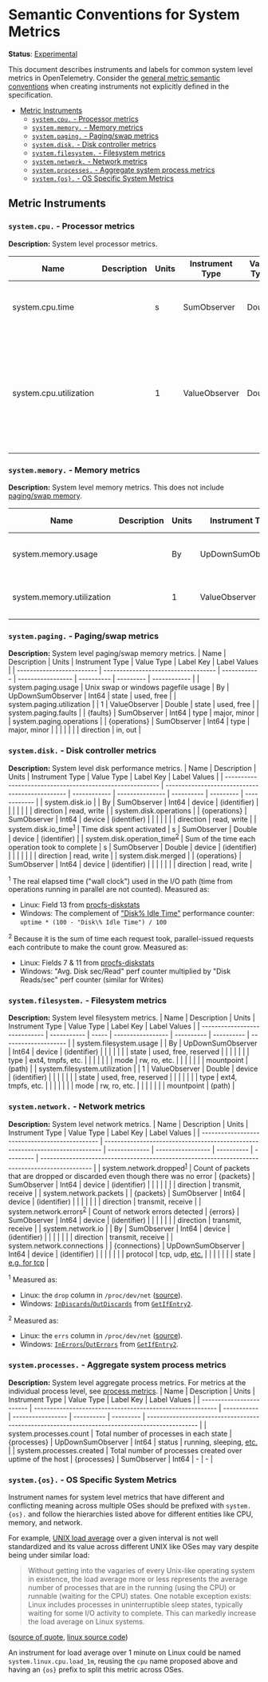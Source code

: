 # Semantic Conventions for System Metrics

**Status**: [Experimental](../document-status.md)

This document describes instruments and labels for common system level
metrics in OpenTelemetry. Consider the [general metric semantic
conventions](README.md#general-metric-semantic-conventions) when creating
instruments not explicitly defined in the specification.

<!-- Re-generate TOC with `markdown-toc --no-first-h1 -i` -->

<!-- toc -->

- [Metric Instruments](#metric-instruments)
  * [`system.cpu.` - Processor metrics](#systemcpu---processor-metrics)
  * [`system.memory.` - Memory metrics](#systemmemory---memory-metrics)
  * [`system.paging.` - Paging/swap metrics](#systempaging---pagingswap-metrics)
  * [`system.disk.` - Disk controller metrics](#systemdisk---disk-controller-metrics)
  * [`system.filesystem.` - Filesystem metrics](#systemfilesystem---filesystem-metrics)
  * [`system.network.` - Network metrics](#systemnetwork---network-metrics)
  * [`system.processes.` - Aggregate system process metrics](#systemprocesses---aggregate-system-process-metrics)
  * [`system.{os}.` - OS Specific System Metrics](#systemos---os-specific-system-metrics)

<!-- tocstop -->

## Metric Instruments

### `system.cpu.` - Processor metrics

**Description:** System level processor metrics.

| Name                   | Description | Units | Instrument Type | Value Type | Label Key(s) | Label Values                        |
| ---------------------- | ----------- | ----- | --------------- | ---------- | ------------ | ----------------------------------- |
| system.cpu.time        |             | s     | SumObserver     | Double     | state        | idle, user, system, interrupt, etc. |
|                        |             |       |                 |            | cpu          | CPU number [0..n-1]                 |
| system.cpu.utilization |             | 1     | ValueObserver   | Double     | state        | idle, user, system, interrupt, etc. |
|                        |             |       |                 |            | cpu          | CPU number (0..n)                   |

### `system.memory.` - Memory metrics

**Description:** System level memory metrics. This does not include [paging/swap
memory](#systempaging---pagingswap-metrics).

| Name                      | Description | Units | Instrument Type   | Value Type | Label Key | Label Values             |
| ------------------------- | ----------- | ----- | ----------------- | ---------- | --------- | ------------------------ |
| system.memory.usage       |             | By    | UpDownSumObserver | Int64      | state     | used, free, cached, etc. |
| system.memory.utilization |             | 1     | ValueObserver     | Double     | state     | used, free, cached, etc. |

### `system.paging.` - Paging/swap metrics

**Description:** System level paging/swap memory metrics.
| Name                      | Description                         | Units        | Instrument Type   | Value Type | Label Key | Label Values |
| ------------------------- | ----------------------------------- | ------------ | ----------------- | ---------- | --------- | ------------ |
| system.paging.usage       | Unix swap or windows pagefile usage | By           | UpDownSumObserver | Int64      | state     | used, free   |
| system.paging.utilization |                                     | 1            | ValueObserver     | Double     | state     | used, free   |
| system.paging.faults      |                                     | {faults}     | SumObserver       | Int64      | type      | major, minor |
| system.paging.operations  |                                     | {operations} | SumObserver       | Int64      | type      | major, minor |
|                           |                                     |              |                   |            | direction | in, out      |

### `system.disk.` - Disk controller metrics

**Description:** System level disk performance metrics.
| Name                                                      | Description                                     | Units        | Instrument Type | Value Type | Label Key | Label Values |
| --------------------------------------------------------- | ----------------------------------------------- | ------------ | --------------- | ---------- | --------- | ------------ |
| system.disk.io<!--notlink-->                              |                                                 | By           | SumObserver     | Int64      | device    | (identifier) |
|                                                           |                                                 |              |                 |            | direction | read, write  |
| system.disk.operations                                    |                                                 | {operations} | SumObserver     | Int64      | device    | (identifier) |
|                                                           |                                                 |              |                 |            | direction | read, write  |
| system.disk.io_time<sup>[1](#io_time)</sup>               | Time disk spent activated                       | s            | SumObserver     | Double     | device    | (identifier) |
| system.disk.operation_time<sup>[2](#operation_time)</sup> | Sum of the time each operation took to complete | s            | SumObserver     | Double     | device    | (identifier) |
|                                                           |                                                 |              |                 |            | direction | read, write  |
| system.disk.merged                                        |                                                 | {operations} | SumObserver     | Int64      | device    | (identifier) |
|                                                           |                                                 |              |                 |            | direction | read, write  |

<sup><a name="io_time">1</a></sup> The real elapsed time ("wall clock")
used in the I/O path (time from operations running in parallel are not
counted). Measured as:

- Linux: Field 13 from
[procfs-diskstats](https://www.kernel.org/doc/Documentation/ABI/testing/procfs-diskstats)
- Windows: The complement of ["Disk\% Idle
Time"](https://docs.microsoft.com/en-us/archive/blogs/askcore/windows-performance-monitor-disk-counters-explained#windows-performance-monitor-disk-counters-explained:~:text=%25%20Idle%20Time,Idle\)%20to%200%20(meaning%20always%20busy).)
performance counter: `uptime * (100 - "Disk\% Idle Time") / 100`

<sup><a name="operation_time">2</a></sup> Because it is the sum of time each
request took, parallel-issued requests each contribute to make the count
grow. Measured as:

- Linux: Fields 7 & 11 from
[procfs-diskstats](https://www.kernel.org/doc/Documentation/ABI/testing/procfs-diskstats)
- Windows: "Avg. Disk sec/Read" perf counter multiplied by "Disk Reads/sec"
perf counter (similar for Writes)

### `system.filesystem.` - Filesystem metrics

**Description:** System level filesystem metrics.
| Name                          | Description | Units | Instrument Type   | Value Type | Label Key  | Label Values         |
| ----------------------------- | ----------- | ----- | ----------------- | ---------- | ---------- | -------------------- |
| system.filesystem.usage       |             | By    | UpDownSumObserver | Int64      | device     | (identifier)         |
|                               |             |       |                   |            | state      | used, free, reserved |
|                               |             |       |                   |            | type       | ext4, tmpfs, etc.    |
|                               |             |       |                   |            | mode       | rw, ro, etc.         |
|                               |             |       |                   |            | mountpoint | (path)               |
| system.filesystem.utilization |             | 1     | ValueObserver     | Double     | device     | (identifier)         |
|                               |             |       |                   |            | state      | used, free, reserved |
|                               |             |       |                   |            | type       | ext4, tmpfs, etc.    |
|                               |             |       |                   |            | mode       | rw, ro, etc.         |
|                               |             |       |                   |            | mountpoint | (path)               |

### `system.network.` - Network metrics

**Description:** System level network metrics.
| Name                                           | Description                                                                   | Units         | Instrument Type   | Value Type | Label Key | Label Values                                                                                   |
| ---------------------------------------------- | ----------------------------------------------------------------------------- | ------------- | ----------------- | ---------- | --------- | ---------------------------------------------------------------------------------------------- |
| system.network.dropped<sup>[1](#dropped)</sup> | Count of packets that are dropped or discarded even though there was no error | {packets}     | SumObserver       | Int64      | device    | (identifier)                                                                                   |
|                                                |                                                                               |               |                   |            | direction | transmit, receive                                                                              |
| system.network.packets                         |                                                                               | {packets}     | SumObserver       | Int64      | device    | (identifier)                                                                                   |
|                                                |                                                                               |               |                   |            | direction | transmit, receive                                                                              |
| system.network.errors<sup>[2](#errors)</sup>   | Count of network errors detected                                              | {errors}      | SumObserver       | Int64      | device    | (identifier)                                                                                   |
|                                                |                                                                               |               |                   |            | direction | transmit, receive                                                                              |
| system<!--notlink-->.network.io                |                                                                               | By            | SumObserver       | Int64      | device    | (identifier)                                                                                   |
|                                                |                                                                               |               |                   |            | direction | transmit, receive                                                                              |
| system.network.connections                     |                                                                               | {connections} | UpDownSumObserver | Int64      | device    | (identifier)                                                                                   |
|                                                |                                                                               |               |                   |            | protocol  | tcp, udp, [etc.](https://en.wikipedia.org/wiki/Transport_layer#Protocols)                      |
|                                                |                                                                               |               |                   |            | state     | [e.g. for tcp](https://en.wikipedia.org/wiki/Transmission_Control_Protocol#Protocol_operation) |

<sup><a name="dropped">1</a></sup> Measured as:

- Linux: the `drop` column in `/proc/dev/net`
([source](https://web.archive.org/web/20180321091318/http://www.onlamp.com/pub/a/linux/2000/11/16/LinuxAdmin.html)).
- Windows:
[`InDiscards`/`OutDiscards`](https://docs.microsoft.com/en-us/windows/win32/api/netioapi/ns-netioapi-mib_if_row2)
from
[`GetIfEntry2`](https://docs.microsoft.com/en-us/windows/win32/api/netioapi/nf-netioapi-getifentry2).

<sup><a name="errors">2</a></sup> Measured as:

- Linux: the `errs` column in `/proc/dev/net`
([source](https://web.archive.org/web/20180321091318/http://www.onlamp.com/pub/a/linux/2000/11/16/LinuxAdmin.html)).
- Windows:
[`InErrors`/`OutErrors`](https://docs.microsoft.com/en-us/windows/win32/api/netioapi/ns-netioapi-mib_if_row2)
from
[`GetIfEntry2`](https://docs.microsoft.com/en-us/windows/win32/api/netioapi/nf-netioapi-getifentry2).

### `system.processes.` - Aggregate system process metrics

**Description:** System level aggregate process metrics. For metrics at the
individual process level, see [process metrics](process-metrics.md).
| Name                     | Description                                               | Units       | Instrument Type   | Value Type | Label Key | Label Values                                                                                   |
| ------------------------ | --------------------------------------------------------- | ----------- | ----------------- | ---------- | --------- | ---------------------------------------------------------------------------------------------- |
| system.processes.count   | Total number of processes in each state                   | {processes} | UpDownSumObserver | Int64      | status    | running, sleeping, [etc.](https://man7.org/linux/man-pages/man1/ps.1.html#PROCESS_STATE_CODES) |
| system.processes.created | Total number of processes created over uptime of the host | {processes} | SumObserver       | Int64      | -         | -                                                                                              |

### `system.{os}.` - OS Specific System Metrics

Instrument names for system level metrics that have different and conflicting
meaning across multiple OSes should be prefixed with `system.{os}.` and
follow the hierarchies listed above for different entities like CPU, memory,
and network.

For example, [UNIX load
average](https://en.wikipedia.org/wiki/Load_(computing)) over a given
interval is not well standardized and its value across different UNIX like
OSes may vary despite being under similar load:

> Without getting into the vagaries of every Unix-like operating system in
existence, the load average more or less represents the average number of
processes that are in the running (using the CPU) or runnable (waiting for
the CPU) states. One notable exception exists: Linux includes processes in
uninterruptible sleep states, typically waiting for some I/O activity to
complete. This can markedly increase the load average on Linux systems.

([source of
quote](https://github.com/torvalds/linux/blob/e4cbce4d131753eca271d9d67f58c6377f27ad21/kernel/sched/loadavg.c#L11-L18),
[linux source
code](https://github.com/torvalds/linux/blob/e4cbce4d131753eca271d9d67f58c6377f27ad21/kernel/sched/loadavg.c#L11-L18))

An instrument for load average over 1 minute on Linux could be named
`system.linux.cpu.load_1m`, reusing the `cpu` name proposed above and having
an `{os}` prefix to split this metric across OSes.
